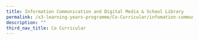 ```yaml
---
title: Information Communication and Digital Media & School Library
permalink: /x3-learning-years-programme/Co-Curricular/infomation-communication-and-digital-media/
description: ""
third_nav_title: Co Curricular
---
```


